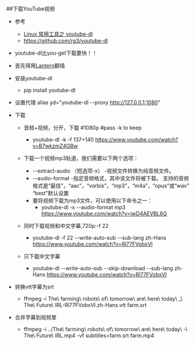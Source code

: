 ##下载YouTube视频
- 参考
    - [Linux 常用工具之 youtube-dl](https://blog.huzhifeng.com/2015/01/28/youtube-dl/)
    - https://github.com/rg3/youtube-dl

- youtube-dl比you-get下载要快！！
- 首先得用[Lantern](https://github.com/getlantern/forum)翻墙
- 安装youtube-dl
    - pip install youtube-dl
- 设置代理
    alias yd="youtube-dl --proxy http://127.0.0.1:1080"
- 下载
    - 音频+视频，分开，下载 #1080p  #pass -k to keep
        - youtube-dl -k -f 137+140 https://www.youtube.com/watch?v=B7wkzmZ4GBw
    - 下载一个视频mp3轨道，我们需要以下两个选项：

        - --extract-audio （短选项-x） -视频文件转换为纯音频文件。
        - --audio-format -指定音频格式，其中该文件将被下载。 支持的音频格式是“最佳”，“aac”，“vorbis”，“mp3”，“m4a”，“opus”或“wav” “best”默认设置
        - 要将视频下载为mp3文件，可以使用以下命令之一：
            - youtube-dl -x --audio-format mp3 https://www.youtube.com/watch?v=jwD4AEVBL6Q    
    - 同时下载视频和中文字幕,720p:-f 22
        - youtube-dl -f 22 --write-auto-sub --sub-lang zh-Hans https://www.youtube.com/watch?v=Rl77FVobxVI
    - 只下载中文字幕
        - youtube-dl --write-auto-sub  --skip-download   --sub-lang zh-Hans https://www.youtube.com/watch?v=Rl77FVobxVI
- 转换vtt字幕为srt
    - ffmpeg -i The\ farming\ robots\ of\ tomorrow\ are\ here\ today\ _\ The\ Future\ IRL-Rl77FVobxVI.zh-Hans.vtt farm.srt
- 合并字幕到视频里
    - ffmpeg -i ../The\ farming\ robots\ of\ tomorrow\ are\ here\ today\ -\ The\ Future\ IRL.mp4 -vf subtitles=farm.srt farm.mp4    